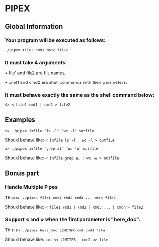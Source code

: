 # PIPEX
## Global Information
### Your program will be executed as follows:

`./pipex file1 cmd1 cmd2 file2`

### It must take 4 arguments:

• file1 and file2 are file names.

• cmd1 and cmd2 are shell commands with their parameters.

### It must behave exactly the same as the shell command below:
```$> < file1 cmd1 | cmd2 > file2```

## Examples
```$> ./pipex infile "ls -l" "wc -l" outfile```

Should behave like: ```< infile ls -l | wc -l > outfile```

```$> ./pipex infile "grep a1" "wc -w" outfile```

Should behave like: ``< infile grep a1 | wc -w > outfile``

## Bonus part
### Handle Multiple Pipes
This:
```$> ./pipex file1 cmd1 cmd2 cmd3 ... cmdn file2```

Should behave like:
```< file1 cmd1 | cmd2 | cmd3 ... | cmdn > file2```

### Support « and » when the first parameter is "here_doc".
This:
```$> ./pipex here_doc LIMITER cmd cmd1 file```

Should behave like:
```cmd << LIMITER | cmd1 >> file```
